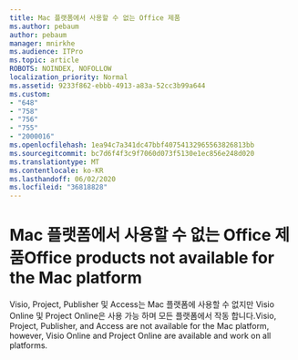 ```yaml
---
title: Mac 플랫폼에서 사용할 수 없는 Office 제품
ms.author: pebaum
author: pebaum
manager: mnirkhe
ms.audience: ITPro
ms.topic: article
ROBOTS: NOINDEX, NOFOLLOW
localization_priority: Normal
ms.assetid: 9233f862-ebbb-4913-a83a-52cc3b99a644
ms.custom:
- "648"
- "758"
- "756"
- "755"
- "2000016"
ms.openlocfilehash: 1ea94c7a341dc47bbf40754132965563826813bb
ms.sourcegitcommit: bc7d6f4f3c9f7060d073f5130e1ec856e248d020
ms.translationtype: MT
ms.contentlocale: ko-KR
ms.lasthandoff: 06/02/2020
ms.locfileid: "36818828"
---
```

# <a name="office-products-not-available-for-the-mac-platform"></a><span data-ttu-id="48495-102">Mac 플랫폼에서 사용할 수 없는 Office 제품</span><span class="sxs-lookup"><span data-stu-id="48495-102">Office products not available for the Mac platform</span></span>

<span data-ttu-id="48495-103">Visio, Project, Publisher 및 Access는 Mac 플랫폼에 사용할 수 없지만 Visio Online 및 Project Online은 사용 가능 하며 모든 플랫폼에서 작동 합니다.</span><span class="sxs-lookup"><span data-stu-id="48495-103">Visio, Project, Publisher, and Access are not available for the Mac platform, however, Visio Online and Project Online are available and work on all platforms.</span></span>
  